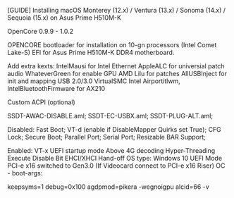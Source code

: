 [GUIDE] Installing macOS Monterey (12.x) / Ventura (13.x) / Sonoma (14.x) / Sequoia (15.x) on Asus Prime H510M-K

OpenCore 0.9.9 - 1.0.2

OPENCORE bootloader for installation on 10-gn processors (Intel Comet Lake-S) EFI for Asus Prime H510M-K DDR4 motherboard.

Add extra kexts:
IntelMausi for Intel Ethernet
AppleALC for universial patch audio
WhateverGreen for enable GPU AMD
Lilu for patches
AllUSBInject for init and mapping USB 2.0/3.0
VirtualSMC
Intel Airportitlwm, IntelBluetoothFirmware for AX210

Custom ACPI (optional)

SSDT-AWAC-DISABLE.aml;
SSDT-EC-USBX.aml;
SSDT-PLUG-ALT.aml;

Disabled:
Fast Boot;
VT-d (enable if DisableMapper Quirks set True);
CFG Lock;
Secure Boot;
Parallel Port;
Serial Port;
Resizable BAR Support;

Enabled:
VT-x
UEFI startup mode
Above 4G decoding
Hyper-Threading
Execute Disable Bit
EHCI/XHCI Hand-off
OS type: Windows 10 UEFI Mode
PCI-e x16 switched to Gen3.0 (If Videocard connect to PCI-e x16 Riser)
OC - boot-args:

keepsyms=1 debug=0x100 agdpmod=pikera -wegnoigpu alcid=66 -v
